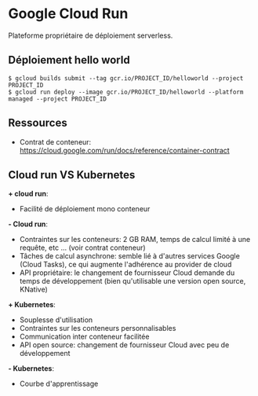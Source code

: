 # Google Cloud Run

Plateforme propriétaire de déploiement serverless.

## Déploiement hello world

	$ gcloud builds submit --tag gcr.io/PROJECT_ID/helloworld --project PROJECT_ID
	$ gcloud run deploy --image gcr.io/PROJECT_ID/helloworld --platform managed --project PROJECT_ID


## Ressources

- Contrat de conteneur: https://cloud.google.com/run/docs/reference/container-contract


## Cloud run VS Kubernetes

**+ cloud run**:
- Facilité de déploiement mono conteneur

**- Cloud run**:
- Contraintes sur les conteneurs: 2 GB RAM, temps de calcul limité à une requête, etc ... (voir contrat conteneur)
- Tâches de calcul asynchrone: semble lié à d'autres services Google (Cloud Tasks), ce qui augmente l'adhérence au provider de cloud
- API propriétaire: le changement de fournisseur Cloud demande du temps de développement (bien qu'utilisable une version open source, KNative)

**+ Kubernetes**:
- Souplesse d'utilisation
- Contraintes sur les conteneurs personnalisables
- Communication inter conteneur facilitée
- API open source: changement de fournisseur Cloud avec peu de développement

**- Kubernetes**:
- Courbe d'apprentissage

